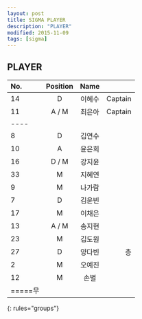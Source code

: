 ```yaml
---
layout: post
title: SIGMA PLAYER
description: "PLAYER"
modified: 2015-11-09
tags: [sigma]
---
```


## PLAYER

| No. | Position | Name | |
|:--------|:-------:|:-------:|--------:|
| 14   | D   | 이혜수   |Captain |
| 11   | A / M   | 최은아   |Captain |
|----
| 8   | D   | 김연수  ||
| 10   | A   | 윤은희   ||
| 16   | D / M   | 강지윤   ||
| 33   | M   | 지혜연  ||
| 9   | M   | 나가람  ||
| 7   | D   | 김윤빈   ||
| 17   | M   | 이채은   ||
| 13   | A / M   | 송지현   ||
| 23   | M   | 김도원  ||
| 27   | D    | 양다빈   |총|
| 2   | M   | 오예진   ||
| 12   | M   | 손별   ||
|=====무
{: rules="groups"}